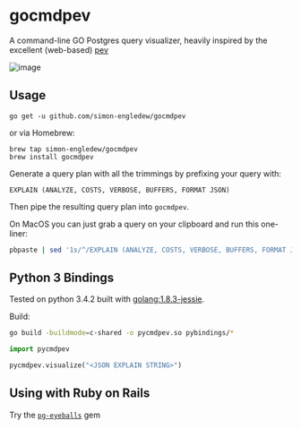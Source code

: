 # gocmdpev
A command-line GO Postgres query visualizer, heavily inspired by the excellent (web-based) [pev](https://github.com/AlexTatiyants/pev)

![image](https://cloud.githubusercontent.com/assets/14410/15449922/bd129a10-1f83-11e6-9480-b4c103d7c0a5.png)

## Usage

```
go get -u github.com/simon-engledew/gocmdpev
```

or via Homebrew:

```
brew tap simon-engledew/gocmdpev
brew install gocmdpev
```

Generate a query plan with all the trimmings by prefixing your query with:

```pgsql
EXPLAIN (ANALYZE, COSTS, VERBOSE, BUFFERS, FORMAT JSON)
```

Then pipe the resulting query plan into `gocmdpev`.

On MacOS you can just grab a query on your clipboard and run this one-liner:

```bash
pbpaste | sed '1s/^/EXPLAIN (ANALYZE, COSTS, VERBOSE, BUFFERS, FORMAT JSON) /' | psql -qXAt <DATABASE> | gocmdpev
```

## Python 3 Bindings

Tested on python 3.4.2 built with [golang:1.8.3-jessie](https://github.com/docker-library/golang/blob/2a15dfff04accfd31c2a45b3bb7423aa86aa2d60/1.8/jessie/Dockerfile).

Build:

```bash
go build -buildmode=c-shared -o pycmdpev.so pybindings/*
```

```python
import pycmdpev

pycmdpev.visualize("<JSON EXPLAIN STRING>")
```

## Using with Ruby on Rails

Try the [`pg-eyeballs`](https://github.com/bradurani/pg-eyeballs) gem
